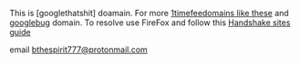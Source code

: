 This is [googlethatshit] doamain. For more [1timefeedomains like these](www.home.1timefeedomains/) and [googlebug](home.googlebug/) domain. To resolve use FireFox and follow this [Handshake sites guide](https://learn.namebase.io/starting-from-zero/how-to-access-handshake-sites)

email [bthespirit777@protonmail.com](https://protonmail.com)
